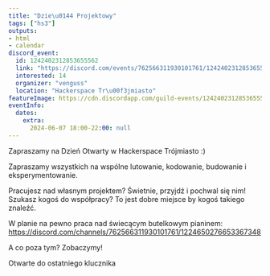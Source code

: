 ```yaml
---
title: "Dzie\u0144 Projektowy"
tags: ["hs3"]
outputs:
- html
- calendar
discord_event:
  id: 1242402312853655562
  link: "https://discord.com/events/762566311930101761/1242402312853655562"
  interested: 14
  organizer: "venguss"
  location: "Hackerspace Tr\u00f3jmiasto"
featureImage: https://cdn.discordapp.com/guild-events/1242402312853655562/60a1200f4bdfb8e10133836043854103.png?size=1024
eventInfo:
  dates:
    extra:
      2024-06-07 18:00-22:00: null
---
```

Zapraszamy na Dzień Otwarty w Hackerspace Trójmiasto :)

Zapraszamy wszystkich na wspólne lutowanie, kodowanie, budowanie i eksperymentowanie.

Pracujesz nad własnym projektem? Świetnie, przyjdź i pochwal się nim!
Szukasz kogoś do współpracy? To jest dobre miejsce by kogoś takiego znaleźć.

W planie na pewno praca nad świecącym butelkowym pianinem: https://discord.com/channels/762566311930101761/1224650276653367348

A co poza tym? Zobaczymy!

Otwarte do ostatniego klucznika

